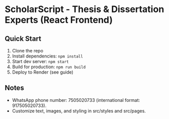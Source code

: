 # ScholarScript - Thesis & Dissertation Experts (React Frontend)

## Quick Start
1. Clone the repo
2. Install dependencies: `npm install`
3. Start dev server: `npm start`
4. Build for production: `npm run build`
5. Deploy to Render (see guide)

## Notes
- WhatsApp phone number: 7505020733 (international format: 917505020733).
- Customize text, images, and styling in src/styles and src/pages.
